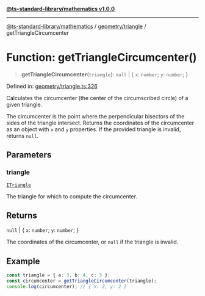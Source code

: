 [**@ts-standard-library/mathematics v1.0.0**](../../../README.md)

***

[@ts-standard-library/mathematics](../../../README.md) / [geometry/triangle](../README.md) / getTriangleCircumcenter

# Function: getTriangleCircumcenter()

> **getTriangleCircumcenter**(`triangle`): `null` \| \{ `x`: `number`; `y`: `number`; \}

Defined in: [geometry/triangle.ts:326](https://github.com/gabaudette/ts-stdlib/blob/ea80ba1db09c741e99f8cb19e94e5a29b81b623b/packages/mathematics/src/geometry/triangle.ts#L326)

Calculates the circumcenter (the center of the circumscribed circle) of a given triangle.

The circumcenter is the point where the perpendicular bisectors of the sides of the triangle intersect.
Returns the coordinates of the circumcenter as an object with `x` and `y` properties.
If the provided triangle is invalid, returns `null`.

## Parameters

### triangle

[`ITriangle`](../interfaces/ITriangle.md)

The triangle for which to compute the circumcenter.

## Returns

`null` \| \{ `x`: `number`; `y`: `number`; \}

The coordinates of the circumcenter, or `null` if the triangle is invalid.

## Example

```typescript
const triangle = { a: 3, b: 4, c: 5 };
const circumcenter = getTriangleCircumcenter(triangle);
console.log(circumcenter); // { x: 2, y: 2 }
```
